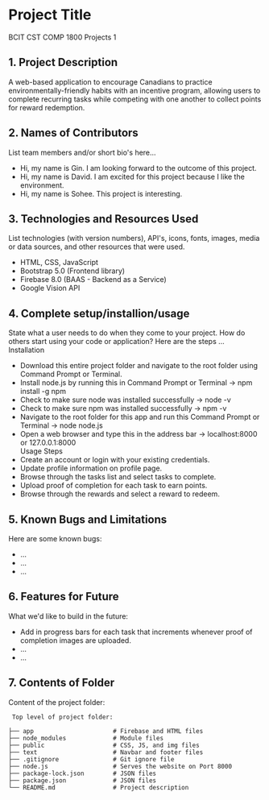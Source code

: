 # Project Title
BCIT CST COMP 1800 Projects 1

## 1. Project Description
A web-based application to encourage Canadians to practice environmentally-friendly habits with an incentive program, allowing users to complete recurring tasks while competing with one another to collect points for reward redemption.

## 2. Names of Contributors
List team members and/or short bio's here... 
* Hi, my name is Gin. I am looking forward to the outcome of this project.
* Hi, my name is David. I am excited for this project because I like the environment.
* Hi, my name is Sohee. This project is interesting.
	
## 3. Technologies and Resources Used
List technologies (with version numbers), API's, icons, fonts, images, media or data sources, and other resources that were used.
* HTML, CSS, JavaScript
* Bootstrap 5.0 (Frontend library)
* Firebase 8.0 (BAAS - Backend as a Service)
* Google Vision API

## 4. Complete setup/installion/usage
State what a user needs to do when they come to your project.  How do others start using your code or application?
Here are the steps ...  
Installation <br />
* Download this entire project folder and navigate to the root folder using Command Prompt or Terminal.
* Install node.js by running this in Command Prompt or Terminal → npm install -g npm 
* Check to make sure node was installed successfully → node -v
* Check to make sure npm was installed successfully → npm -v
* Navigate to the root folder for this app and run this Command Prompt or Terminal → node node.js
* Open a web browser and type this in the address bar → localhost:8000 or 127.0.0.1:8000  
Usage Steps <br />
* Create an account or login with your existing credentials.
* Update profile information on profile page.
* Browse through the tasks list and select tasks to complete.
* Upload proof of completion for each task to earn points.
* Browse through the rewards and select a reward to redeem.

## 5. Known Bugs and Limitations
Here are some known bugs:
* ...
* ...
* ...

## 6. Features for Future
What we'd like to build in the future:
* Add in progress bars for each task that increments whenever proof of completion images are uploaded.
* ...
* ...
	
## 7. Contents of Folder
Content of the project folder:

```
 Top level of project folder:

├── app                      # Firebase and HTML files
├── node_modules             # Module files
├── public                   # CSS, JS, and img files
├── text                     # Navbar and footer files
├── .gitignore               # Git ignore file
├── node.js                  # Serves the website on Port 8000
├── package-lock.json        # JSON files
├── package.json             # JSON files
└── README.md                # Project description

```


